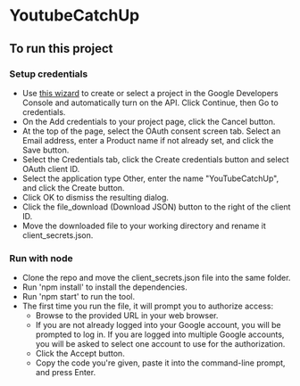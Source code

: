 # YoutubeCatchUp

## To run this project

### Setup credentials
- Use [this wizard](https://console.developers.google.com/flows/enableapi?apiid=youtube) to create or select a project in the Google Developers Console and automatically turn on the API. Click Continue, then Go to credentials.
- On the Add credentials to your project page, click the Cancel button.
- At the top of the page, select the OAuth consent screen tab. Select an Email address, enter a Product name if not already set, and click the Save button.
- Select the Credentials tab, click the Create credentials button and select OAuth client ID.
- Select the application type Other, enter the name "YouTubeCatchUp", and click the Create button.
- Click OK to dismiss the resulting dialog.
- Click the file_download (Download JSON) button to the right of the client ID.
- Move the downloaded file to your working directory and rename it client_secrets.json.

### Run with node
- Clone the repo and move the client_secrets.json file into the same folder.
- Run 'npm install' to install the dependencies.
- Run 'npm start' to run the tool.
- The first time you run the file, it will prompt you to authorize access:
    - Browse to the provided URL in your web browser.
    - If you are not already logged into your Google account, you will be prompted to log in. If you are logged into multiple Google accounts, you will be asked to select one account to use for the authorization.
    - Click the Accept button.
    - Copy the code you're given, paste it into the command-line prompt, and press Enter.